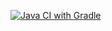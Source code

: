 [![Java CI with Gradle](https://github.com/Ro1dex/DeliveryCard/actions/workflows/gradle.yml/badge.svg)](https://github.com/Ro1dex/DeliveryCard/actions/workflows/gradle.yml)
